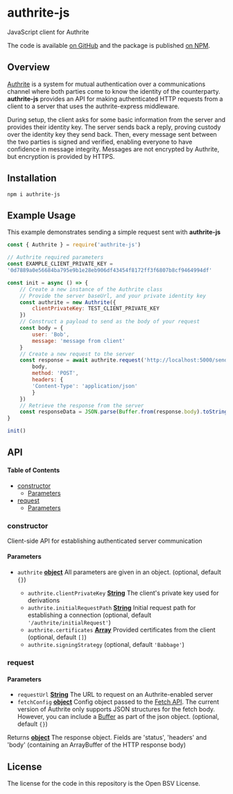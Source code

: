 # authrite-js

JavaScript client for Authrite

The code is available [on GitHub](https://github.com/p2ppsr/authrite-js) and the package is published [on NPM](https://www.npmjs.com/package/authrite-js).

## Overview

[Authrite](https://projectbabbage.com/authrite) is a system for mutual authentication over a communications channel where both parties come to know the identity of the counterparty.
**authrite-js** provides an API for making authenticated HTTP requests from a client to a server that uses the authrite-express middleware.

During setup, the client asks for some basic information from the server and provides their identity key. The server sends back a reply, proving custody over the identity key they send back. Then, every message sent between the two parties is signed and verified, enabling everyone to have confidence in message integrity. Messages are not encrypted by Authrite, but encryption is provided by HTTPS.

## Installation

    npm i authrite-js

## Example Usage

This example demonstrates sending a simple request sent with **authrite-js**

```js
const { Authrite } = require('authrite-js')

// Authrite required parameters
const EXAMPLE_CLIENT_PRIVATE_KEY = 
'0d7889a0e56684ba795e9b1e28eb906df43454f8172ff3f6807b8cf9464994df'

const init = async () => {
    // Create a new instance of the Authrite class
    // Provide the server baseUrl, and your private identity key
    const authrite = new Authrite({
        clientPrivateKey: TEST_CLIENT_PRIVATE_KEY
    })
    // Construct a payload to send as the body of your request
    const body = {
        user: 'Bob',
        message: 'message from client'
    }
    // Create a new request to the server
    const response = await authrite.request('http://localhost:5000/sendSomeData', {
        body,
        method: 'POST',
        headers: {
        'Content-Type': 'application/json'
        }
    })
    // Retrieve the response from the server
    const responseData = JSON.parse(Buffer.from(response.body).toString('utf8'))
}

init()
```

## API

<!-- Generated by documentation.js. Update this documentation by updating the source code. -->

#### Table of Contents

*   [constructor](#constructor)
    *   [Parameters](#parameters)
*   [request](#request)
    *   [Parameters](#parameters-1)

### constructor

Client-side API for establishing authenticated server communication

#### Parameters

*   `authrite` **[object](https://developer.mozilla.org/docs/Web/JavaScript/Reference/Global_Objects/Object)** All parameters are given in an object. (optional, default `{}`)

    *   `authrite.clientPrivateKey` **[String](https://developer.mozilla.org/docs/Web/JavaScript/Reference/Global_Objects/String)** The client's private key used for derivations
    *   `authrite.initialRequestPath` **[String](https://developer.mozilla.org/docs/Web/JavaScript/Reference/Global_Objects/String)** Initial request path for establishing a connection (optional, default `'/authrite/initialRequest'`)
    *   `authrite.certificates` **[Array](https://developer.mozilla.org/docs/Web/JavaScript/Reference/Global_Objects/Array)** Provided certificates from the client (optional, default `[]`)
    *   `authrite.signingStrategy`   (optional, default `'Babbage'`)

### request

#### Parameters

*   `requestUrl` **[String](https://developer.mozilla.org/docs/Web/JavaScript/Reference/Global_Objects/String)** The URL to request on an Authrite-enabled server
*   `fetchConfig` **[object](https://developer.mozilla.org/docs/Web/JavaScript/Reference/Global_Objects/Object)** Config object passed to the [Fetch API](https://developer.mozilla.org/en-US/docs/Web/API/Fetch_API). The current version of Authrite only supports JSON structures for the fetch body. However, you can include a [Buffer](https://nodejs.org/api/buffer.html) as part of the json object. (optional, default `{}`)

Returns **[object](https://developer.mozilla.org/docs/Web/JavaScript/Reference/Global_Objects/Object)** The response object. Fields are 'status', 'headers' and 'body' (containing an ArrayBuffer of the HTTP response body)

## License

The license for the code in this repository is the Open BSV License.
